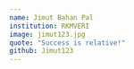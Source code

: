 ```yaml
---
name: Jimut Bahan Pal
institution: RKMVERI
image: jimut123.jpg
quote: "Success is relative!"
github: Jimut123
---
```

